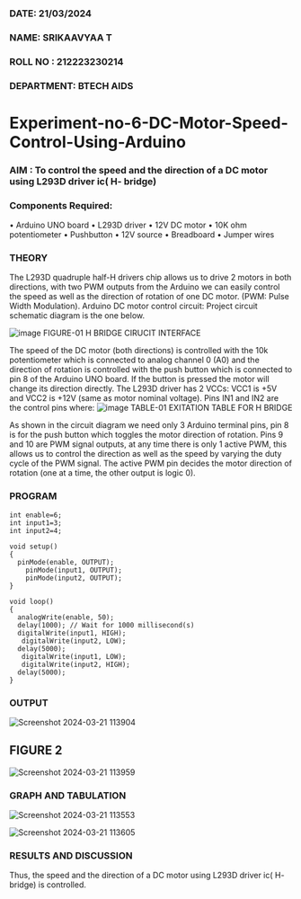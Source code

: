 
###  DATE: 21/03/2024 

###  NAME: SRIKAAVYAA T

###  ROLL NO : 212223230214
###  DEPARTMENT: BTECH AIDS
# Experiment-no-6-DC-Motor-Speed-Control-Using-Arduino
### AIM : To control the speed and the direction of a DC motor using L293D driver ic( H- bridge)

### Components Required:
•	Arduino UNO board
•	L293D driver
•	12V DC motor
•	10K ohm potentiometer
•	Pushbutton
•	12V source
•	Breadboard
•	Jumper wires
### THEORY 
The L293D quadruple half-H drivers chip allows us to drive 2 motors in both directions, with two PWM outputs from the Arduino we can easily control the speed as well as the direction of rotation of one DC motor. (PWM: Pulse Width Modulation).
Arduino DC motor control circuit:
Project circuit schematic diagram is the one below.

![image](https://user-images.githubusercontent.com/36288975/167763051-b230c183-afc5-46f2-ba95-0f95e10dd6c9.png)
FIGURE-01 H BRIDGE CIRUCIT INTERFACE 
 
The speed of the DC motor (both directions) is controlled with the 10k potentiometer which is connected to analog channel 0 (A0) and the direction of rotation is controlled with the push button which is connected to pin 8 of the Arduino UNO board. If the button is pressed the motor will change its direction directly.
The L293D driver has 2 VCCs: VCC1 is +5V and VCC2 is +12V (same as motor nominal voltage). Pins IN1 and IN2 are the control pins where:
![image](https://user-images.githubusercontent.com/36288975/167763120-1421c2c5-8381-49eb-b376-03f6e1113b7a.png)
TABLE-01 EXITATION TABLE FOR H BRIDGE 

As shown in the circuit diagram we need only 3 Arduino terminal pins, pin 8 is for the push button which toggles the motor direction of rotation. Pins 9 and 10 are PWM signal outputs, at any time there is only 1 active PWM, this allows us to control the direction as well as the speed by varying the duty cycle of the PWM signal. The active PWM pin decides the motor direction of rotation (one at a time, the other output is logic 0).

### PROGRAM 
```
int enable=6;
int input1=3;
int input2=4;

void setup()
{
  pinMode(enable, OUTPUT);
    pinMode(input1, OUTPUT);
    pinMode(input2, OUTPUT);
}

void loop()
{
  analogWrite(enable, 50);
  delay(1000); // Wait for 1000 millisecond(s)
  digitalWrite(input1, HIGH);
   digitalWrite(input2, LOW);
  delay(5000); 
   digitalWrite(input1, LOW);
   digitalWrite(input2, HIGH);
  delay(5000); 
}
```

### OUTPUT
![Screenshot 2024-03-21 113904](https://github.com/Srikaavyaathamizh/Experiment-no-7-DC-Motor-Speed-Control-Using-Arduino/assets/144870938/165e204d-a561-4778-b742-d37be6da2ecb)

## FIGURE 2
 ![Screenshot 2024-03-21 113959](https://github.com/Srikaavyaathamizh/Experiment-no-7-DC-Motor-Speed-Control-Using-Arduino/assets/144870938/c6f74056-b3b7-4c88-8b98-9d991d550247)


### GRAPH AND TABULATION 
![Screenshot 2024-03-21 113553](https://github.com/Srikaavyaathamizh/Experiment-no-7-DC-Motor-Speed-Control-Using-Arduino/assets/144870938/2b9f7ca3-0d8f-4897-90b9-b03193f119bc)

![Screenshot 2024-03-21 113605](https://github.com/Srikaavyaathamizh/Experiment-no-7-DC-Motor-Speed-Control-Using-Arduino/assets/144870938/30a2df52-b8fd-4a24-a964-95a1842d114c)




### RESULTS AND DISCUSSION 

Thus, the speed and the direction of a DC motor using L293D driver ic( H- bridge) is controlled.

